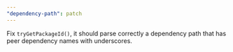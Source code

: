 ```yaml
---
"dependency-path": patch
---
```


Fix `tryGetPackageId()`, it should parse correctly a dependency path that has peer dependency names with underscores.
